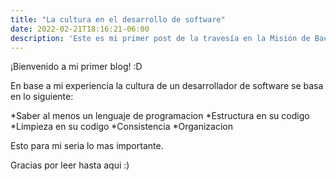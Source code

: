```yaml
---
title: "La cultura en el desarrollo de software"
date: 2022-02-21T18:16:21-06:00
description: 'Este es mi primer post de la travesía en la Misión de Backend con Node JS de Launch X.'
---
```


¡Bienvenido a mi primer blog! :D

En base a mi experiencia la cultura de un desarrollador de software se basa en lo siguiente:

*Saber al menos un lenguaje de programacion
*Estructura en su codigo
*Limpieza en su codigo
*Consistencia
*Organizacion

Esto para mi seria lo mas importante.

Gracias por leer hasta aqui :)
